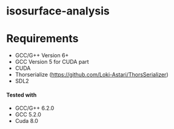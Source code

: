 # isosurface-analysis

# Requirements
* GCC/G++ Version 6+
* GCC Version 5 for CUDA part
* CUDA
* Thorserialize (https://github.com/Loki-Astari/ThorsSerializer)
* SDL2

#### Tested with
* GCC/G++ 6.2.0
* GCC 5.2.0
* Cuda 8.0

